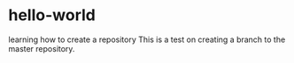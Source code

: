 # hello-world
learning how to create a repository
This is a test on creating a branch to the master repository.
